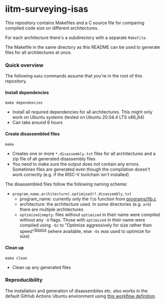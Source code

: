 # iitm-surveying-isas
This repository contains Makefiles and a C source file for comparing compiled code size on different architectures.

For each architecture there's a subdirectory with a separate `Makefile`.

The Makefile in the same directory as this README can be used to generate files for all architectures at once.

### Quick overview
The following `make` commands assume that you're in the root of this repository.

#### Install dependencies

    make dependencies

* Install all required dependencies for all architectures. This might only work on Ubuntu systems (tested on Ubuntu 20.04.4 LTS x86_64)
* Can take around 6 hours

#### Create disassembled files

    make

* Creates one or more `*.disassembly.txt` files for all architectures and a zip file of all generated disassembly files
* You need to make sure the output does not contain any errors. Sometimes files are generated even though the compilation doesn't work correctly (e.g. if the RISC-V toolchain isn't installed)

The disassembled files follow the following naming scheme:
* `program_name.architecture(.optimized)?.disassembly.txt`
  * program_name: currently only the `fib` function from [programs/fib.c](programs/fib.c)
  * architecture: the architecture used. In some directories (e.g. `arm`) there are multiple architectures
  * `optimized|empty`: files without `optimized` in their name were compiled without any `-O` flags. Those with `optimized` in their name were compiled using `-Oz` to "Optimize aggressively for size rather than speed"<sup>[Source](https://gcc.gnu.org/onlinedocs/gcc/Optimize-Options.html)</sup> (where available, else `-Os` was used to optimize for size)


#### Clean up

    make clean

* Clean up any generated files



### Reproducibility
The installation and generation of disassemblies etc. also works in the default GitHub Actions Ubuntu environment using [this workflow definition](.github/workflows/build.yml).
